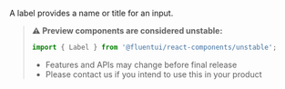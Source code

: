 A label provides a name or title for an input.

> **⚠️ Preview components are considered unstable:**
>
> ```jsx
> import { Label } from '@fluentui/react-components/unstable';
> ```
>
> - Features and APIs may change before final release
> - Please contact us if you intend to use this in your product
